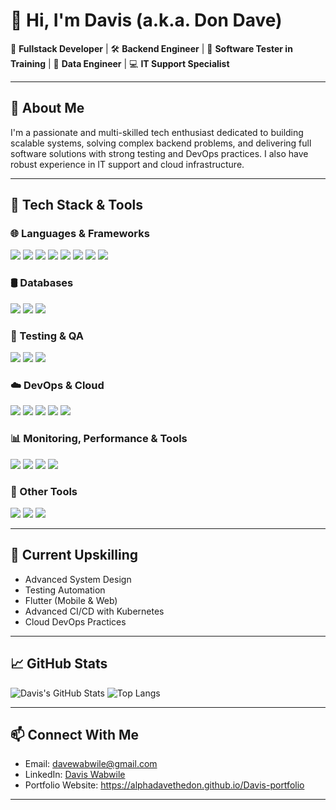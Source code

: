 # 👋 Hi, I'm Davis (a.k.a. Don Dave)

🚀 **Fullstack Developer** | 🛠️ **Backend Engineer** | 🧪 **Software Tester in Training** | 💾 **Data Engineer** | 💻 **IT Support Specialist**

---

## 🧠 About Me
I'm a passionate and multi-skilled tech enthusiast dedicated to building scalable systems, solving complex backend problems, and delivering full software solutions with strong testing and DevOps practices. I also have robust experience in IT support and cloud infrastructure.

---

## 🧰 Tech Stack & Tools

### 🌐 Languages & Frameworks
<p>
  <img src="https://img.shields.io/badge/-Python-3776AB?style=for-the-badge&logo=python&logoColor=white" />
  <img src="https://img.shields.io/badge/-JavaScript-F7DF1E?style=for-the-badge&logo=javascript&logoColor=black" />
  <img src="https://img.shields.io/badge/-TypeScript-3178C6?style=for-the-badge&logo=typescript&logoColor=white" />
  <img src="https://img.shields.io/badge/-Dart-0175C2?style=for-the-badge&logo=dart&logoColor=white" />
  <img src="https://img.shields.io/badge/-Flutter-02569B?style=for-the-badge&logo=flutter&logoColor=white" />
  <img src="https://img.shields.io/badge/-Node.js-339933?style=for-the-badge&logo=nodedotjs&logoColor=white" />
  <img src="https://img.shields.io/badge/-HTML5-E34F26?style=for-the-badge&logo=html5&logoColor=white" />
  <img src="https://img.shields.io/badge/-CSS3-1572B6?style=for-the-badge&logo=css3&logoColor=white" />
</p>

### 🛢️ Databases
<p>
  <img src="https://img.shields.io/badge/-MySQL-4479A1?style=for-the-badge&logo=mysql&logoColor=white" />
  <img src="https://img.shields.io/badge/-MongoDB-47A248?style=for-the-badge&logo=mongodb&logoColor=white" />
  <img src="https://img.shields.io/badge/-PostgreSQL-4169E1?style=for-the-badge&logo=postgresql&logoColor=white" />
</p>

### 🧪 Testing & QA
<p>
  <img src="https://img.shields.io/badge/-Jest-C21325?style=for-the-badge&logo=jest&logoColor=white" />
  <img src="https://img.shields.io/badge/-Selenium-43B02A?style=for-the-badge&logo=selenium&logoColor=white" />
  <img src="https://img.shields.io/badge/-Postman-FF6C37?style=for-the-badge&logo=postman&logoColor=white" />
</p>

### ☁️ DevOps & Cloud
<p>
  <img src="https://img.shields.io/badge/-Docker-2496ED?style=for-the-badge&logo=docker&logoColor=white" />
  <img src="https://img.shields.io/badge/-Kubernetes-326CE5?style=for-the-badge&logo=kubernetes&logoColor=white" />
  <img src="https://img.shields.io/badge/-GitHub_Actions-2088FF?style=for-the-badge&logo=github-actions&logoColor=white" />
  <img src="https://img.shields.io/badge/-AWS-232F3E?style=for-the-badge&logo=amazonaws&logoColor=white" />
  <img src="https://img.shields.io/badge/-GCP-4285F4?style=for-the-badge&logo=googlecloud&logoColor=white" />
</p>

### 📊 Monitoring, Performance & Tools
<p>
  <img src="https://img.shields.io/badge/-Grafana-F46800?style=for-the-badge&logo=grafana&logoColor=white" />
  <img src="https://img.shields.io/badge/-Prometheus-E6522C?style=for-the-badge&logo=prometheus&logoColor=white" />
  <img src="https://img.shields.io/badge/-Postman-FF6C37?style=for-the-badge&logo=postman&logoColor=white" />
  <img src="https://img.shields.io/badge/-VS_Code-007ACC?style=for-the-badge&logo=visualstudiocode&logoColor=white" />
</p>

### 🧰 Other Tools
<p>
  <img src="https://img.shields.io/badge/-SCCM-0078D4?style=for-the-badge&logo=microsoft&logoColor=white" />
  <img src="https://img.shields.io/badge/-Thin_Clients-000000?style=for-the-badge&logo=client&logoColor=white" />
  <img src="https://img.shields.io/badge/-Cisco_Packet_Tracer-1BA0D7?style=for-the-badge&logo=cisco&logoColor=white" />
</p>

---

## 🎯 Current Upskilling
- Advanced System Design
- Testing Automation
- Flutter (Mobile & Web)
- Advanced CI/CD with Kubernetes
- Cloud DevOps Practices

---

## 📈 GitHub Stats
![Davis's GitHub Stats](https://github-readme-stats.vercel.app/api?username=Alphadavethedon&show_icons=true&theme=radical)
![Top Langs](https://github-readme-stats.vercel.app/api/top-langs/?username=Alphadavethedon&layout=compact&theme=radical)

---

## 📫 Connect With Me
- Email: davewabwile@gmail.com
- LinkedIn: [Davis Wabwile](https://linkedin.com/in/daviswabwile)
- Portfolio Website: https://alphadavethedon.github.io/Davis-portfolio

---


